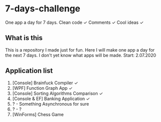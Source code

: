 # 7-days-challenge
One app a day for 7 days. Clean code ✓ Comments ✓ Cool ideas ✓

## What is this
This is a repository I made just for fun. Here I will make one app a day for the next 7 days. I don't yet know what apps will be made. Start: 2.07.2020

## Application list

1. [Console] Brainfuck Compiler ✓
2. [WPF] Function Graph App ✓
3. [Console] Sorting Algorithms Comparison ✓
4. [Console & EF] Banking Application ✓
5. ? - Something Asynchronous for sure
6. ? - ?
7. [WinForms] Chess Game
